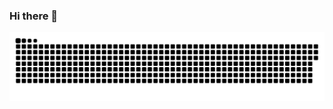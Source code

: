 ### Hi there 👋

<picture>
  <source media="(prefers-color-scheme: dark)" srcset="https://raw.githubusercontent.com/movhdi/movhdi/output/github-contribution-grid-snake-dark.svg">
  <source media="(prefers-color-scheme: light)" srcset="https://raw.githubusercontent.com/movhdi/movhdi/output/github-contribution-grid-snake.svg">
  <img alt="github contribution grid snake animation" src="https://raw.githubusercontent.com/movhdi/movhdi/output/github-contribution-grid-snake.svg">
</picture>
<!--
**movhdi/movhdi** is a ✨ _special_ ✨ repository because its `README.md` (this file) appears on your GitHub profile.

Here are some ideas to get you started:

- 🔭 I’m currently working on ...
- 🌱 I’m currently learning ...
- 👯 I’m looking to collaborate on ...
- 🤔 I’m looking for help with ...
- 💬 Ask me about ...
- 📫 How to reach me: ...
- 😄 Pronouns: ...
- ⚡ Fun fact: ...
-->
